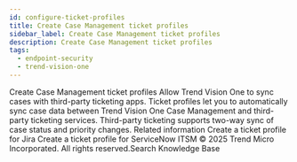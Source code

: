 ```yaml
---
id: configure-ticket-profiles
title: Create Case Management ticket profiles
sidebar_label: Create Case Management ticket profiles
description: Create Case Management ticket profiles
tags:
  - endpoint-security
  - trend-vision-one
---
```


 Create Case Management ticket profiles Allow Trend Vision One to sync cases with third-party ticketing apps. Ticket profiles let you to automatically sync case data between Trend Vision One Case Management and third-party ticketing services. Third-party ticketing supports two-way sync of case status and priority changes. Related information Create a ticket profile for Jira Create a ticket profile for ServiceNow ITSM © 2025 Trend Micro Incorporated. All rights reserved.Search Knowledge Base